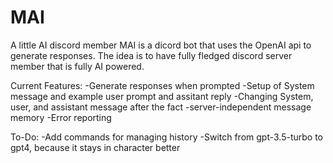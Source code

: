 # MAI
A little AI discord member
MAI is a dicord bot that uses the OpenAI api to generate responses. The idea is to have fully fledged discord server member that is fully AI powered.

Current Features:
-Generate responses when prompted
-Setup of System message and example user prompt and assitant reply
-Changing System, user, and assistant message after the fact
-server-independent message memory
-Error reporting

To-Do:
-Add commands for managing history
-Switch from gpt-3.5-turbo to gpt4, because it stays in character better
